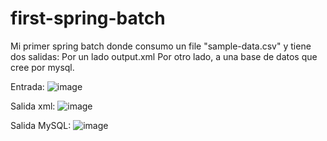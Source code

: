 # first-spring-batch
Mi primer spring batch donde consumo un file "sample-data.csv" y tiene dos salidas:
Por un lado output.xml
Por otro lado, a una base de datos que cree por mysql.

Entrada:
![image](https://github.com/LucasEmmanuelCabrera94/first-spring-batch/assets/147777941/250a6b94-cfe3-4a6e-96c8-62d5a0cf2c07)

Salida xml:
![image](https://github.com/LucasEmmanuelCabrera94/first-spring-batch/assets/147777941/5f080fc0-dde9-4f0a-b7f1-b7f82c403826)

Salida MySQL:
![image](https://github.com/LucasEmmanuelCabrera94/first-spring-batch/assets/147777941/0eb31514-dd75-4743-95a8-9a663b80547f)
